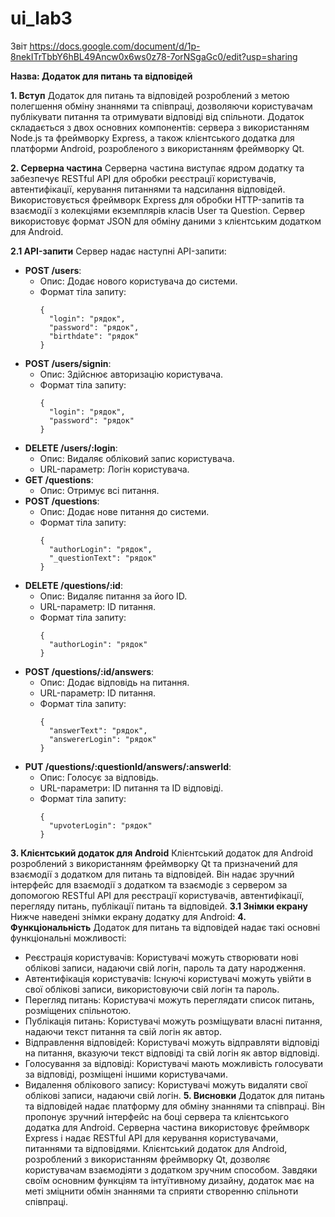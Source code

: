 # ui_lab3

Звіт https://docs.google.com/document/d/1p-8nekITrTbbY6hBL49Ancw0x6ws0z78-7orNSgaGc0/edit?usp=sharing

**Назва: Додаток для питань та відповідей**

**1. Вступ**
Додаток для питань та відповідей розроблений з метою полегшення обміну знаннями та співпраці, дозволяючи користувачам публікувати питання та отримувати відповіді від спільноти. Додаток складається з двох основних компонентів: сервера з використанням Node.js та фреймворку Express, а також клієнтського додатка для платформи Android, розробленого з використанням фреймворку Qt.

**2. Серверна частина**
Серверна частина виступає ядром додатку та забезпечує RESTful API для обробки реєстрації користувачів, автентифікації, керування питаннями та надсилання відповідей. Використовується фреймворк Express для обробки HTTP-запитів та взаємодії з колекціями екземплярів класів User та Question. Сервер використовує формат JSON для обміну даними з клієнтським додатком для Android.

**2.1 API-запити**
Сервер надає наступні API-запити:

- **POST /users**:
  - Опис: Додає нового користувача до системи.
  - Формат тіла запиту:
    ```
    {
      "login": "рядок",
      "password": "рядок",
      "birthdate": "рядок"
    }
    ```
- **POST /users/signin**:
  - Опис: Здійснює авторизацію користувача.
  - Формат тіла запиту:
    ```
    {
      "login": "рядок",
      "password": "рядок"
    }
    ```
- **DELETE /users/:login**:
  - Опис: Видаляє обліковий запис користувача.
  - URL-параметр: Логін користувача.
- **GET /questions**:
  - Опис: Отримує всі питання.
- **POST /questions**:
  - Опис: Додає нове питання до системи.
  - Формат тіла запиту:
    ```
    {
      "authorLogin": "рядок",
      "_questionText": "рядок"
    }
    ```
- **DELETE /questions/:id**:
  - Опис: Видаляє питання за його ID.
  - URL-параметр: ID питання.
  - Формат тіла запиту:
    ```
    {
      "authorLogin": "рядок"
    }
    ```
- **POST /questions/:id/answers**:
  - Опис: Додає відповідь на питання.
  - URL-параметр: ID питання.
  - Формат тіла запиту:
    ```
    {
      "answerText": "рядок",
      "answererLogin": "рядок"
    }
    ```
- **PUT /questions/:questionId/answers/:answerId**:
  - Опис: Голосує за відповідь.
  - URL-параметри: ID питання та ID відповіді.
  - Формат тіла запиту:
    ```
    {
      "upvoterLogin": "рядок"
    }
    ```
**3. Клієнтський додаток для Android**
Клієнтський додаток для Android розроблений з використанням фреймворку Qt та призначений для взаємодії з додатком для питань та відповідей. Він надає зручний інтерфейс для взаємодії з додатком та взаємодіє з сервером за допомогою RESTful API для реєстрації користувачів, автентифікації, перегляду питань, публікації питань та відповідей.
**3.1 Знімки екрану**
Нижче наведені знімки екрану додатку для Android:
**4. Функціональність**
Додаток для питань та відповідей надає такі основні функціональні можливості:
- Реєстрація користувачів: Користувачі можуть створювати нові облікові записи, надаючи свій логін, пароль та дату народження.
- Автентифікація користувачів: Існуючі користувачі можуть увійти в свої облікові записи, використовуючи свій логін та пароль.
- Перегляд питань: Користувачі можуть переглядати список питань, розміщених спільнотою.
- Публікація питань: Користувачі можуть розміщувати власні питання, надаючи текст питання та свій логін як автор.
- Відправлення відповідей: Користувачі можуть відправляти відповіді на питання, вказуючи текст відповіді та свій логін як автор відповіді.
- Голосування за відповіді: Користувачі мають можливість голосувати за відповіді, розміщені іншими користувачами.
- Видалення облікового запису: Користувачі можуть видаляти свої облікові записи, надаючи свій логін.
**5. Висновки**
Додаток для питань та відповідей надає платформу для обміну знаннями та співпраці. Він пропонує зручний інтерфейс на боці сервера та клієнтського додатка для Android. Серверна частина використовує фреймворк Express і надає RESTful API для керування користувачами, питаннями та відповідями. Клієнтський додаток для Android, розроблений з використанням фреймворку Qt, дозволяє користувачам взаємодіяти з додатком зручним способом. Завдяки своїм основним функціям та інтуїтивному дизайну, додаток має на меті зміцнити обмін знаннями та сприяти створенню спільноти співпраці.
